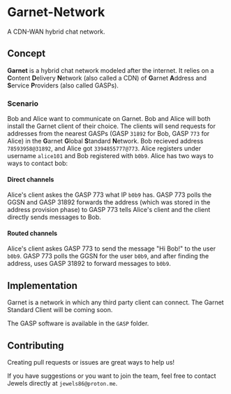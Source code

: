 # Garnet-Network
A CDN-WAN hybrid chat network.
## Concept
**Garnet** is a hybrid chat network modeled after the internet. It relies on a **C**ontent **D**elivery **N**etwork (also called a CDN) of 
**G**arnet **A**ddress and **S**ervice **P**roviders (also called GASPs). 

### Scenario
Bob and Alice want to communicate on Garnet. Bob and Alice will both install the Garnet client of their choice. The clients will send requests for addresses
from the nearest GASPs (GASP `31892` for Bob, GASP `773` for Alice) in the **G**arnet **G**lobal **S**tandard **N**etwork. Bob recieved address `78593958@31892`,
and Alice got `3394855777@773`. Alice registers under username `alice101` and Bob registered with `b0b9`. Alice has two ways to ways to contact bob:
#### Direct channels
Alice's client askes the GASP 773 what IP `b0b9` has. GASP 773 polls the GGSN and GASP 31892 forwards the address (which was stored in the address
provision phase) to GASP 773 tells Alice's client and the client directly sends messages to Bob.
#### Routed channels
Alice's client askes GASP 773 to send the message "Hi Bob!" to the user `b0b9`. GASP 773 polls the GGSN for the user `b0b9`, and after finding the address,
uses GASP 31892 to forward messages to `b0b9`.

## Implementation
Garnet is a network in which any third party client can connect. The Garnet Standard Client will be coming soon.

The GASP software is available in the `GASP` folder.

## Contributing
Creating pull requests or issues are great ways to help us!

If you have suggestions or you want to join the team, feel free to contact Jewels directly at `jewels86@proton.me`.
